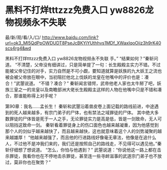# 黑料不打烊tttzzz免费入口 yw8826龙物视频永不失联

最/新/观/看/入/口/ http://www.baidu.com/link?url=ok3_Ml5QdPpOWDUDT8PseJcBKYiYUthhvs1MDf_XWaxIqoOiiz3h9rK40scs4rg4&wd

黑料不打烊tttzzz免费入口 yw8826龙物视频永不失联
手。”
    “结果如何？”秦斩问道。
    “不清楚，父帝没有细讲过，只是简单提了一句：长生殿殿主实力不错。不过能被父帝记住的对手，实力自然是不可小觑，要知道就算是妖族的九大妖王之流也被会被父帝放在眼中，当初阻拦他北上伐妖的龙皇在他嘴中的评价也是：凑合！”武曌说道。
    “不错？凑合？”
    秦斩闻言错愕，武帝他老人家也太牛掰了吧，妖族三皇之一的龙皇以及南瞻部洲大佬长生殿殿主这样的人物在他嘴中只是不错和凑合，那谁能称得上对手呢？

第90章：我名……孟长生！
    秦斩和武曌沿着兽皮卷上面记载的路线前进，中途遇到的死人越来越多，有宗门弟子的尸体，也有禁法之域罪徒的尸体。
    其中绝大多数罪徒的尸体皆是死于一人之手，无论罪徒实力是高是低，皆是一剑致命，无人可以阻挡这致命一剑。
    秦斩看着罪徒身上的伤口面色也越来越凝重，因为他感觉到那个人的剑似乎越来越快了，而且越来越快，这也就意味着这个人的剑势凝聚的越来越雄厚！
    “他越来越强了，而且他的行进路线好像毫无章法，他像是在追什么人，不过他不是冲我们来的，我们还是按照自己的路线走，不见得可以遇见他。”秦斩仔细想了想说道。
    “怎么，你怕与他遇到？”
    武曌说道：“你说他这一路上都在击杀罪徒，我看你也在不停地击杀罪徒，甚至连一些寻衅滋事的武道宗门弟子也不放过，莫非你也在聚势？”
